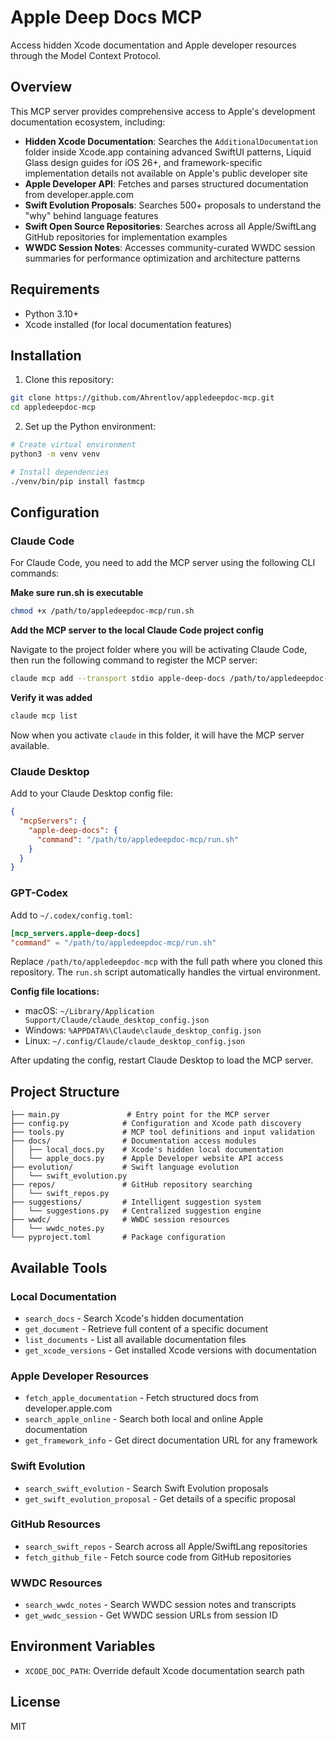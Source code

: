 # Apple Deep Docs MCP

Access hidden Xcode documentation and Apple developer resources through the Model Context Protocol.

## Overview

This MCP server provides comprehensive access to Apple's development documentation ecosystem, including:

- **Hidden Xcode Documentation**: Searches the `AdditionalDocumentation` folder inside Xcode.app containing advanced SwiftUI patterns, Liquid Glass design guides for iOS 26+, and framework-specific implementation details not available on Apple's public developer site
- **Apple Developer API**: Fetches and parses structured documentation from developer.apple.com
- **Swift Evolution Proposals**: Searches 500+ proposals to understand the "why" behind language features
- **Swift Open Source Repositories**: Searches across all Apple/SwiftLang GitHub repositories for implementation examples
- **WWDC Session Notes**: Accesses community-curated WWDC session summaries for performance optimization and architecture patterns

## Requirements

- Python 3.10+
- Xcode installed (for local documentation features)

## Installation

1. Clone this repository:
```bash
git clone https://github.com/Ahrentlov/appledeepdoc-mcp.git
cd appledeepdoc-mcp
```

2. Set up the Python environment:
```bash
# Create virtual environment
python3 -m venv venv

# Install dependencies
./venv/bin/pip install fastmcp
```

## Configuration

### Claude Code
For Claude Code, you need to add the MCP server using the following CLI commands:

**Make sure run.sh is executable**
```bash
chmod +x /path/to/appledeepdoc-mcp/run.sh
```

**Add the MCP server to the local Claude Code project config**

Navigate to the project folder where you will be activating Claude Code, then run the following command to register the MCP server:
```bash
claude mcp add --transport stdio apple-deep-docs /path/to/appledeepdoc-mcp/run.sh
```

**Verify it was added**
```bash
claude mcp list
```

Now when you activate `claude` in this folder, it will have the MCP server available.

### Claude Desktop
Add to your Claude Desktop config file:

```json
{
  "mcpServers": {
    "apple-deep-docs": {
      "command": "/path/to/appledeepdoc-mcp/run.sh"
    }
  }
}
```

### GPT-Codex
Add to `~/.codex/config.toml`:

```toml
[mcp_servers.apple-deep-docs]
"command" = "/path/to/appledeepdoc-mcp/run.sh"
```

Replace `/path/to/appledeepdoc-mcp` with the full path where you cloned this repository. The `run.sh` script automatically handles the virtual environment.

**Config file locations:**
- macOS: `~/Library/Application Support/Claude/claude_desktop_config.json`
- Windows: `%APPDATA%\Claude\claude_desktop_config.json`
- Linux: `~/.config/Claude/claude_desktop_config.json`

After updating the config, restart Claude Desktop to load the MCP server.

## Project Structure

```
├── main.py               # Entry point for the MCP server
├── config.py            # Configuration and Xcode path discovery
├── tools.py             # MCP tool definitions and input validation
├── docs/                # Documentation access modules
│   ├── local_docs.py    # Xcode's hidden local documentation
│   └── apple_docs.py    # Apple Developer website API access
├── evolution/           # Swift language evolution
│   └── swift_evolution.py
├── repos/               # GitHub repository searching
│   └── swift_repos.py
├── suggestions/         # Intelligent suggestion system
│   └── suggestions.py   # Centralized suggestion engine
├── wwdc/                # WWDC session resources
│   └── wwdc_notes.py
└── pyproject.toml       # Package configuration
```

## Available Tools

### Local Documentation
- `search_docs` - Search Xcode's hidden documentation
- `get_document` - Retrieve full content of a specific document
- `list_documents` - List all available documentation files
- `get_xcode_versions` - Get installed Xcode versions with documentation

### Apple Developer Resources
- `fetch_apple_documentation` - Fetch structured docs from developer.apple.com
- `search_apple_online` - Search both local and online Apple documentation
- `get_framework_info` - Get direct documentation URL for any framework

### Swift Evolution
- `search_swift_evolution` - Search Swift Evolution proposals
- `get_swift_evolution_proposal` - Get details of a specific proposal

### GitHub Resources
- `search_swift_repos` - Search across all Apple/SwiftLang repositories
- `fetch_github_file` - Fetch source code from GitHub repositories

### WWDC Resources
- `search_wwdc_notes` - Search WWDC session notes and transcripts
- `get_wwdc_session` - Get WWDC session URLs from session ID

## Environment Variables

- `XCODE_DOC_PATH`: Override default Xcode documentation search path

## License

MIT
